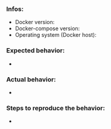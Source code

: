 <!--
Hi there - thanks for filling an issue. Please ensure the following things before creating an issue - thank you! 🤓

- Make sure to use the latest version of Zammads Docker containers via: docker-compose pull
- Please write the issue in english

* The upper textblock will be removed automatically when you submit your issue *
-->

### Infos:

* Docker version:
* Docker-compose version:
* Operating system (Docker host):


### Expected behavior:

*


### Actual behavior:

*


### Steps to reproduce the behavior:

*
